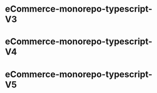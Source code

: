 # eCommerce-monorepo-typescript-V3
# eCommerce-monorepo-typescript-V4
# eCommerce-monorepo-typescript-V5
